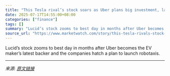 ```yaml
---
title: "This Tesla rival’s stock soars as Uber plans big investment, launch of robotaxi service"
date: 2025-07-17T14:55:00+08:00
categories: ["finance"]
tags: []
summary: "Lucid’s stock zooms to best day in months after Uber becomes the EV maker’s latest backer and the companies hatch a plan to launch robotaxis."
source_url: "https://www.marketwatch.com/story/this-tesla-rivals-stock-soars-as-uber-plans-big-investment-launch-of-robotaxi-service-4412bcc2?mod=mw_rss_topstories"
---
```


Lucid’s stock zooms to best day in months after Uber becomes the EV maker’s latest backer and the companies hatch a plan to launch robotaxis.

---

*来源: [原文链接](https://www.marketwatch.com/story/this-tesla-rivals-stock-soars-as-uber-plans-big-investment-launch-of-robotaxi-service-4412bcc2?mod=mw_rss_topstories)*
